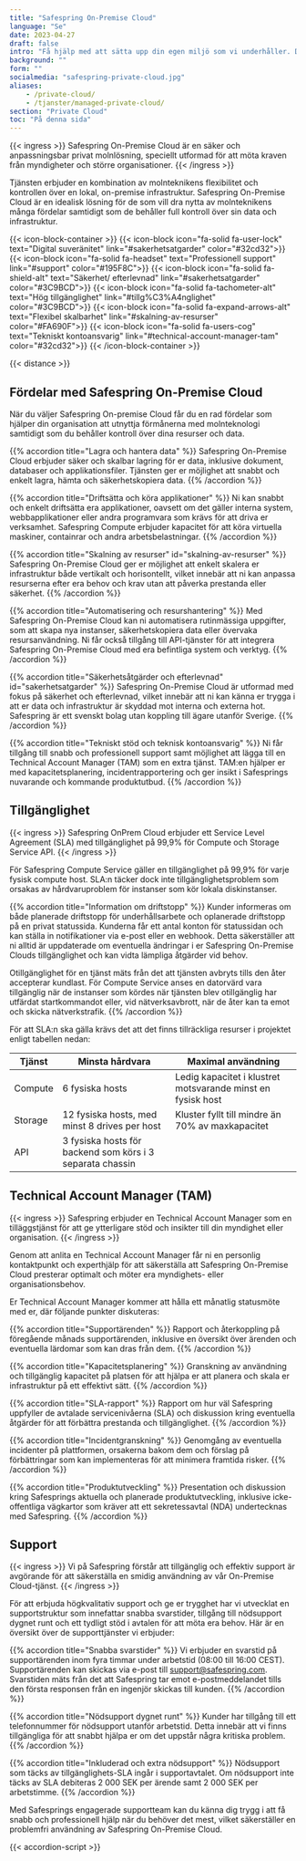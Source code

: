```yaml
---
title: "Safespring On-Premise Cloud"
language: "Se"
date: 2023-04-27
draft: false
intro: "Få hjälp med att sätta upp din egen miljö som vi underhåller. Då får du kraften från molnet - i ditt- eller vårt datacenter."
background: ""
form: ""
socialmedia: "safespring-private-cloud.jpg"
aliases:
    - /private-cloud/
    - /tjanster/managed-private-cloud/
section: "Private Cloud"
toc: "På denna sida"
---
```


{{< ingress >}}
Safespring On-Premise Cloud är en säker och anpassningsbar privat molnlösning, speciellt utformad för att möta kraven från myndigheter och större organisationer. 
{{< /ingress >}}

Tjänsten erbjuder en kombination av molnteknikens flexibilitet och kontrollen över en lokal, on-premise infrastruktur. Safespring On-Premise Cloud är en idealisk lösning för de som vill dra nytta av molnteknikens många fördelar samtidigt som de behåller full kontroll över sin data och infrastruktur.

{{< icon-block-container >}}
    {{< icon-block icon="fa-solid fa-user-lock" text="Digital suveränitet" link="#sakerhetsatgarder" color="#32cd32">}}
    {{< icon-block icon="fa-solid fa-headset" text="Professionell support" link="#support" color="#195F8C">}}
    {{< icon-block icon="fa-solid fa-shield-alt" text="Säkerhet/ efterlevnad" link="#sakerhetsatgarder" color="#3C9BCD">}}
    {{< icon-block icon="fa-solid fa-tachometer-alt" text="Hög tillgänglighet" link="#tillg%C3%A4nglighet" color="#3C9BCD">}}
    {{< icon-block icon="fa-solid fa-expand-arrows-alt" text="Flexibel skalbarhet" link="#skalning-av-resurser" color="#FA690F">}}
    {{< icon-block icon="fa-solid fa-users-cog" text="Tekniskt kontoansvarig" link="#technical-account-manager-tam" color="#32cd32">}}
{{< /icon-block-container >}}

{{< distance >}}

## Fördelar med Safespring On-Premise Cloud
När du väljer Safespring On-premise Cloud får du en rad fördelar som hjälper din organisation att utnyttja förmånerna med molnteknologi samtidigt som du behåller kontroll över dina resurser och data.

{{% accordion title="Lagra och hantera data" %}}
Safespring On-Premise Cloud erbjuder säker och skalbar lagring för er data, inklusive dokument, databaser och applikationsfiler. Tjänsten ger er möjlighet att snabbt och enkelt lagra, hämta och säkerhetskopiera data.
{{% /accordion %}}

{{% accordion title="Driftsätta och köra applikationer" %}}
Ni kan snabbt och enkelt driftsätta era applikationer, oavsett om det gäller interna system, webbapplikationer eller andra programvara som krävs för att driva er verksamhet. Safespring Compute erbjuder kapacitet för att köra virtuella maskiner, containrar och andra arbetsbelastningar.
{{% /accordion %}}

{{% accordion title="Skalning av resurser" id="skalning-av-resurser" %}}
Safespring On-Premise Cloud ger er möjlighet att enkelt skalera er infrastruktur både vertikalt och horisontellt, vilket innebär att ni kan anpassa resurserna efter era behov och krav utan att påverka prestanda eller säkerhet.
{{% /accordion %}}

{{% accordion title="Automatisering och resurshantering" %}}
Med Safespring On-Premise Cloud kan ni automatisera rutinmässiga uppgifter, som att skapa nya instanser, säkerhetskopiera data eller övervaka resursanvändning. Ni får också tillgång till API-tjänster för att integrera Safespring On-Premise Cloud med era befintliga system och verktyg.
{{% /accordion %}}

{{% accordion title="Säkerhetsåtgärder och efterlevnad" id="sakerhetsatgarder" %}}
Safespring On-Premise Cloud är utformad med fokus på säkerhet och efterlevnad, vilket innebär att ni kan känna er trygga i att er data och infrastruktur är skyddad mot interna och externa hot. Safespring är ett svenskt bolag utan koppling till ägare utanför Sverige.
{{% /accordion %}}

{{% accordion title="Tekniskt stöd och teknisk kontoansvarig" %}}
Ni får tillgång till snabb och professionell support samt möjlighet att lägga till en Technical Account Manager (TAM) som en extra tjänst. TAM:en hjälper er med kapacitetsplanering, incidentrapportering och ger insikt i Safesprings nuvarande och kommande produktutbud.
{{% /accordion %}}

## Tillgänglighet

{{< ingress >}}
Safespring OnPrem Cloud erbjuder ett Service Level Agreement (SLA) med tillgänglighet på 99,9% för Compute och Storage Service API.
{{< /ingress >}}

För Safespring Compute Service gäller en tillgänglighet på 99,9% för varje fysisk compute host. SLA:n täcker dock inte tillgänglighetsproblem som orsakas av hårdvaruproblem för instanser som kör lokala diskinstanser.

{{% accordion title="Information om driftstopp" %}}
Kunder informeras om både planerade driftstopp för underhållsarbete och oplanerade driftstopp på en privat statussida. Kunderna får ett antal konton för statussidan och kan ställa in notifikationer via e-post eller en webhook. Detta säkerställer att ni alltid är uppdaterade om eventuella ändringar i er Safespring On-Premise Clouds tillgänglighet och kan vidta lämpliga åtgärder vid behov.

Otillgänglighet för en tjänst mäts från det att tjänsten avbryts tills den åter accepterar kundlast. För Compute Service anses en datorvärd vara tillgänglig när de instanser som kördes när tjänsten blev otillgänglig har utfärdat startkommandot eller, vid nätverksavbrott, när de åter kan ta emot och skicka nätverkstrafik.
{{% /accordion %}}

För att SLA:n ska gälla krävs det att det finns tillräckliga resurser i projektet enligt tabellen nedan:

| Tjänst  | Minsta hårdvara                                           | Maximal användning                                          |
|---------|-----------------------------------------------------------|-------------------------------------------------------------|
| Compute | 6 fysiska hosts                                           | Ledig kapacitet i klustret motsvarande minst en fysisk host |
| Storage | 12 fysiska hosts, med minst 8 drives per host             | Kluster fyllt till mindre än 70% av maxkapacitet            |
| API     | 3 fysiska hosts för backend som körs i 3 separata chassin |                                                             |



## Technical Account Manager (TAM)

{{< ingress >}}
Safespring erbjuder en Technical Account Manager som en tilläggstjänst för att ge ytterligare stöd och insikter till din myndighet eller organisation.
{{< /ingress >}}

Genom att anlita en Technical Account Manager får ni en personlig kontaktpunkt och experthjälp för att säkerställa att Safespring On-Premise Cloud presterar optimalt och möter era myndighets- eller organisationsbehov.

Er Technical Account Manager kommer att hålla ett månatlig statusmöte med er, där följande punkter diskuteras:

{{% accordion title="Supportärenden" %}}
Rapport och återkoppling på föregående månads supportärenden, inklusive en översikt över ärenden och eventuella lärdomar som kan dras från dem.
{{% /accordion %}}

{{% accordion title="Kapacitetsplanering" %}}
Granskning av användning och tillgänglig kapacitet på platsen för att hjälpa er att planera och skala er infrastruktur på ett effektivt sätt.
{{% /accordion %}}

{{% accordion title="SLA-rapport" %}}
Rapport om hur väl Safespring uppfyller de avtalade servicenivåerna (SLA) och diskussion kring eventuella åtgärder för att förbättra prestanda och tillgänglighet.
{{% /accordion %}}

{{% accordion title="Incidentgranskning" %}}
Genomgång av eventuella incidenter på plattformen, orsakerna bakom dem och förslag på förbättringar som kan implementeras för att minimera framtida risker.
{{% /accordion %}}

{{% accordion title="Produktutveckling" %}}
Presentation och diskussion kring Safesprings aktuella och planerade produktutveckling, inklusive icke-offentliga vägkartor som kräver att ett sekretessavtal (NDA) undertecknas med Safespring.
{{% /accordion %}}

## Support
{{< ingress >}}
Vi på Safespring förstår att tillgänglig och effektiv support är avgörande för att säkerställa en smidig användning av vår On-Premise Cloud-tjänst. 
{{< /ingress >}}

För att erbjuda högkvalitativ support och ge er trygghet har vi utvecklat en supportstruktur som innefattar snabba svarstider, tillgång till nödsupport dygnet runt och ett tydligt stöd i avtalen för att möta era behov. Här är en översikt över de supporttjänster vi erbjuder:

{{% accordion title="Snabba svarstider" %}}
Vi erbjuder en svarstid på supportärenden inom fyra timmar under arbetstid (08:00 till 16:00 CEST). Supportärenden kan skickas via e-post till support@safespring.com. Svarstiden mäts från det att Safespring tar emot e-postmeddelandet tills den första responsen från en ingenjör skickas till kunden.
{{% /accordion %}}

{{% accordion title="Nödsupport dygnet runt" %}}
Kunder har tillgång till ett telefonnummer för nödsupport utanför arbetstid. Detta innebär att vi finns tillgängliga för att snabbt hjälpa er om det uppstår några kritiska problem.
{{% /accordion %}}

{{% accordion title="Inkluderad och extra nödsupport" %}}
Nödsupport som täcks av tillgänglighets-SLA ingår i supportavtalet. Om nödsupport inte täcks av SLA debiteras 2 000 SEK per ärende samt 2 000 SEK per arbetstimme.
{{% /accordion %}}

Med Safesprings engagerade supportteam kan du känna dig trygg i att få snabb och professionell hjälp när du behöver det mest, vilket säkerställer en problemfri användning av Safespring On-Premise Cloud.


{{< accordion-script >}}
